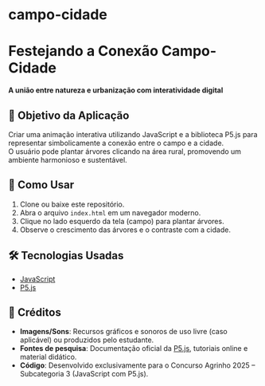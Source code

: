 # campo-cidade
# Festejando a Conexão Campo-Cidade  
**A união entre natureza e urbanização com interatividade digital**

## 🎯 Objetivo da Aplicação  
Criar uma animação interativa utilizando JavaScript e a biblioteca P5.js para representar simbolicamente a conexão entre o campo e a cidade.  
O usuário pode plantar árvores clicando na área rural, promovendo um ambiente harmonioso e sustentável.

## 🚀 Como Usar  
1. Clone ou baixe este repositório.  
2. Abra o arquivo `index.html` em um navegador moderno.  
3. Clique no lado esquerdo da tela (campo) para plantar árvores.  
4. Observe o crescimento das árvores e o contraste com a cidade.

## 🛠 Tecnologias Usadas  
- [JavaScript](https://developer.mozilla.org/pt-BR/docs/Web/JavaScript)  
- [P5.js](https://p5js.org/)  

## 🙌 Créditos  
- **Imagens/Sons**: Recursos gráficos e sonoros de uso livre (caso aplicável) ou produzidos pelo estudante.  
- **Fontes de pesquisa**: Documentação oficial da [P5.js](https://p5js.org/reference/), tutoriais online e material didático.  
- **Código**: Desenvolvido exclusivamente para o Concurso Agrinho 2025 – Subcategoria 3 (JavaScript com P5.js).  
